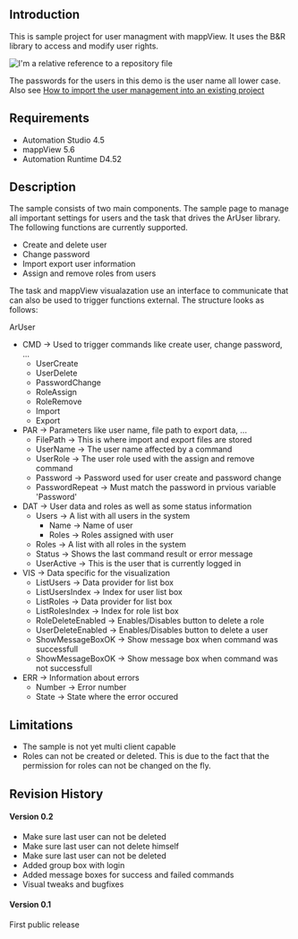## Introduction
This is sample project for user managment with mappView. It uses the B&R library to access and modify user rights.

![I'm a relative reference to a repository file](https://github.com/stephan1827/mappView-User/blob/master/Logical/mappView/Resources/Media/screenshot.png)

The passwords for the users in this demo is the user name all lower case. Also see [How to import the user management into an existing project](https://github.com/stephan1827/mappView-User/blob/master/Logical/UserManagement/HowToImport.pdf)

## Requirements
* Automation Studio 4.5
* mappView 5.6
* Automation Runtime D4.52

## Description
The sample consists of two main components. The sample page to manage all important settings for users and the task that drives the ArUser library. The following functions are currently supported.

* Create and delete user
* Change password
* Import export user information
* Assign and remove roles from users

The task and mappView visualazation use an interface to communicate that can also be used to trigger functions external. The structure looks as follows:

ArUser
* CMD -> Used to trigger commands like create user, change password, ...
  * UserCreate
  * UserDelete
  * PasswordChange
  * RoleAssign
  * RoleRemove
  * Import
  * Export
* PAR -> Parameters like user name, file path to export data, ...
  * FilePath -> This is where import and export files are stored
  * UserName -> The user name affected by a command
  * UserRole -> The user role used with the assign and remove command
  * Password -> Password used for user create and password change
  * PasswordRepeat -> Must match the password in prvious variable 'Password'
* DAT -> User data and roles as well as some status information
  * Users -> A list with all users in the system
    * Name -> Name of user
    * Roles -> Roles assigned with user
  * Roles -> A list with all roles in the system
  * Status -> Shows the last command result or error message
  * UserActive -> This is the user that is currently logged in
* VIS -> Data specific for the visualization
  * ListUsers -> Data provider for list box
  * ListUsersIndex -> Index for user list box
  * ListRoles -> Data provider for list box
  * ListRolesIndex -> Index for role list box
  * RoleDeleteEnabled -> Enables/Disables button to delete a role
  * UserDeleteEnabled -> Enables/Disables button to delete a user
  * ShowMessageBoxOK -> Show message box when command was successfull
  * ShowMessageBoxOK -> Show message box when command was not successfull
* ERR -> Information about errors
  * Number -> Error number
  * State -> State where the error occured

## Limitations
* The sample is not yet multi client capable
* Roles can not be created or deleted. This is due to the fact that the permission for roles can not be changed on the fly.

## Revision History

#### Version 0.2
- Make sure last user can not be deleted
- Make sure last user can not delete himself
- Make sure last user can not be deleted
- Added group box with login
- Added message boxes for success and failed commands
- Visual tweaks and bugfixes

#### Version 0.1
First public release
